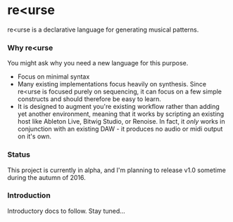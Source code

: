 # re<urse

re<urse is a declarative language for generating musical patterns.

### Why re<urse

You might ask why you need a new language for this purpose.

- Focus on minimal syntax
- Many existing implementations focus heavily on synthesis. Since re<urse is focused purely on sequencing, it can focus on a few simple constructs and should therefore be easy to learn.
- It is designed to augment you're existing workflow rather than adding yet another environment, meaning that it works by scripting an existing host like Ableton Live, Bitwig Studio, or Renoise. In fact, it _only_ works in conjunction with an existing DAW - it produces no audio or midi output on it's own.

### Status

This project is currently in alpha, and I'm planning to release v1.0 sometime during the autumn of 2016.

### Introduction

Introductory docs to follow. Stay tuned...